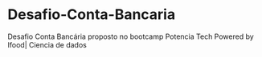 # Desafio-Conta-Bancaria
 Desafio Conta Bancária proposto no bootcamp Potencia Tech Powered by Ifood| Ciencia de dados
